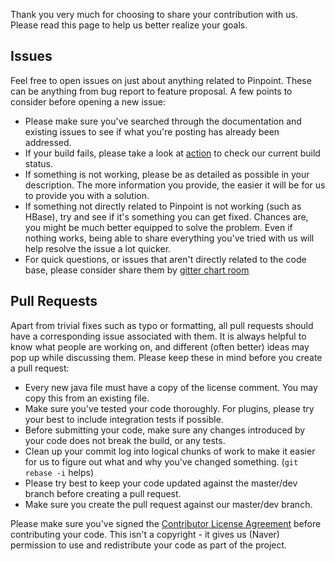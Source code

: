 Thank you very much for choosing to share your contribution with us. Please read this page to help us better realize your goals.

## Issues
Feel free to open issues on just about anything related to Pinpoint. These can be anything from bug report to feature proposal. A few points to consider before opening a new issue:
* Please make sure you've searched through the documentation and existing issues to see if what you're posting has already been addressed.
* If your build fails, please take a look at [action](https://github.com/pinpoint-apm/pinpoint-c-agent/actions) to check our current build status.
* If something is not working, please be as detailed as possible in your description. The more information you provide, the easier it will be for us to provide you with a solution.
* If something not directly related to Pinpoint is not working (such as HBase), try and see if it's something you can get fixed. Chances are, you might be much better equipped to solve the problem. Even if nothing works, being able to share everything you've tried with us will help resolve the issue a lot quicker.
* For quick questions, or issues that aren't directly related to the code base, please consider share them by [gitter chart room](https://matrix.to/#/#naver_pinpoint-c-agent:gitter.im)

## Pull Requests
Apart from trivial fixes such as typo or formatting, all pull requests should have a corresponding issue associated with them. It is always helpful to know what people are working on, and different (often better) ideas may pop up while discussing them.
Please keep these in mind before you create a pull request:
* Every new java file must have a copy of the license comment. You may copy this from an existing file.
* Make sure you've tested your code thoroughly. For plugins, please try your best to include integration tests if possible.
* Before submitting your code, make sure any changes introduced by your code does not break the build, or any tests.
* Clean up your commit log into logical chunks of work to make it easier for us to figure out what and why you've changed something. (`git rebase -i` helps)
* Please try best to keep your code updated against the master/dev branch before creating a pull request.
* Make sure you create the pull request against our master/dev branch.

Please make sure you've signed the [Contributor License Agreement](https://docs.google.com/forms/d/e/1FAIpQLSfNuUx0lkiapWF8LE0xQSVL-ZNheuy2LEIixyqCj9y5GsSzVQ/viewform?c=0&w=1) before contributing your code. This isn't a copyright - it gives us (Naver) permission to use and redistribute your code as part of the project.
